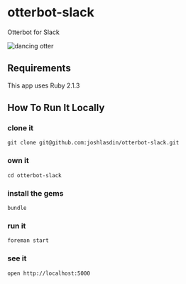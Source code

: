 # otterbot-slack
Otterbot for Slack

![dancing otter](http://i.imgur.com/NaMiw.gif)

## Requirements

This app uses Ruby 2.1.3

## How To Run It Locally

### clone it
```git clone git@github.com:joshlasdin/otterbot-slack.git```

### own it
``` cd otterbot-slack ```

### install the gems
``` bundle ```

### run it
``` foreman start ```

### see it
``` open http://localhost:5000 ```
